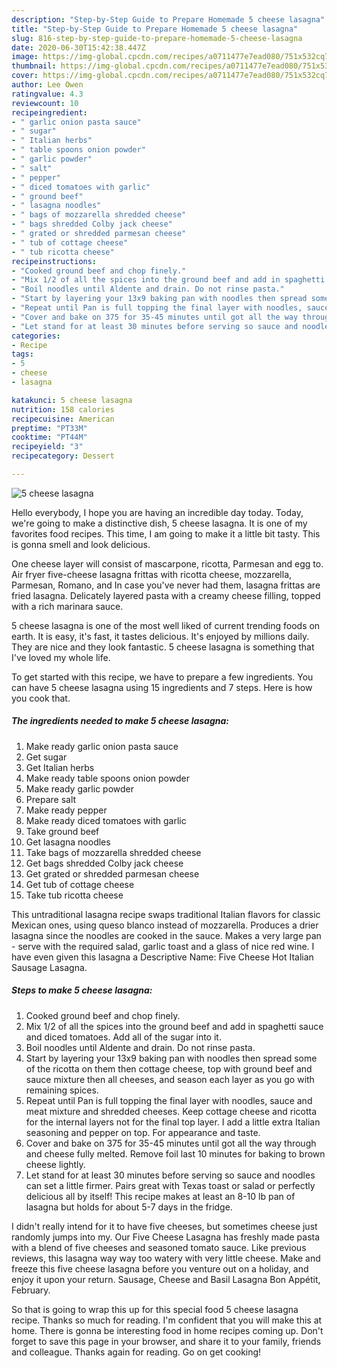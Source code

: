 ```yaml
---
description: "Step-by-Step Guide to Prepare Homemade 5 cheese lasagna"
title: "Step-by-Step Guide to Prepare Homemade 5 cheese lasagna"
slug: 816-step-by-step-guide-to-prepare-homemade-5-cheese-lasagna
date: 2020-06-30T15:42:38.447Z
image: https://img-global.cpcdn.com/recipes/a0711477e7ead080/751x532cq70/5-cheese-lasagna-recipe-main-photo.jpg
thumbnail: https://img-global.cpcdn.com/recipes/a0711477e7ead080/751x532cq70/5-cheese-lasagna-recipe-main-photo.jpg
cover: https://img-global.cpcdn.com/recipes/a0711477e7ead080/751x532cq70/5-cheese-lasagna-recipe-main-photo.jpg
author: Lee Owen
ratingvalue: 4.3
reviewcount: 10
recipeingredient:
- " garlic onion pasta sauce"
- " sugar"
- " Italian herbs"
- " table spoons onion powder"
- " garlic powder"
- " salt"
- " pepper"
- " diced tomatoes with garlic"
- " ground beef"
- " lasagna noodles"
- " bags of mozzarella shredded cheese"
- " bags shredded Colby jack cheese"
- " grated or shredded parmesan cheese"
- " tub of cottage cheese"
- " tub ricotta cheese"
recipeinstructions:
- "Cooked ground beef and chop finely."
- "Mix 1/2 of all the spices into the ground beef and add in spaghetti sauce and diced tomatoes. Add all of the sugar into it."
- "Boil noodles until Aldente and drain. Do not rinse pasta."
- "Start by layering your 13x9 baking pan with noodles then spread some of the ricotta on them then cottage cheese, top with ground beef and sauce mixture then all cheeses, and season each layer as you go with remaining spices."
- "Repeat until Pan is full topping the final layer with noodles, sauce and meat mixture and shredded cheeses. Keep cottage cheese and ricotta for the internal layers not for the final top layer. I add a little extra Italian seasoning and pepper on top. For appearance and taste."
- "Cover and bake on 375 for 35-45 minutes until got all the way through and cheese fully melted. Remove foil last 10 minutes for baking to brown cheese lightly."
- "Let stand for at least 30 minutes before serving so sauce and noodles can set a little firmer. Pairs great with Texas toast or salad or perfectly delicious all by itself! This recipe makes at least an 8-10 lb pan of lasagna but holds for about 5-7 days in the fridge."
categories:
- Recipe
tags:
- 5
- cheese
- lasagna

katakunci: 5 cheese lasagna 
nutrition: 158 calories
recipecuisine: American
preptime: "PT33M"
cooktime: "PT44M"
recipeyield: "3"
recipecategory: Dessert

---
```



![5 cheese lasagna](https://img-global.cpcdn.com/recipes/a0711477e7ead080/751x532cq70/5-cheese-lasagna-recipe-main-photo.jpg)

Hello everybody, I hope you are having an incredible day today. Today, we're going to make a distinctive dish, 5 cheese lasagna. It is one of my favorites food recipes. This time, I am going to make it a little bit tasty. This is gonna smell and look delicious.

One cheese layer will consist of mascarpone, ricotta, Parmesan and egg to. Air fryer five-cheese lasagna frittas with ricotta cheese, mozzarella, Parmesan, Romano, and In case you&#39;ve never had them, lasagna frittas are fried lasagna. Delicately layered pasta with a creamy cheese filling, topped with a rich marinara sauce.

5 cheese lasagna is one of the most well liked of current trending foods on earth. It is easy, it's fast, it tastes delicious. It's enjoyed by millions daily. They are nice and they look fantastic. 5 cheese lasagna is something that I've loved my whole life.


To get started with this recipe, we have to prepare a few ingredients. You can have 5 cheese lasagna using 15 ingredients and 7 steps. Here is how you cook that.

<!--inarticleads1-->

##### The ingredients needed to make 5 cheese lasagna:

1. Make ready  garlic onion pasta sauce
1. Get  sugar
1. Get  Italian herbs
1. Make ready  table spoons onion powder
1. Make ready  garlic powder
1. Prepare  salt
1. Make ready  pepper
1. Make ready  diced tomatoes with garlic
1. Take  ground beef
1. Get  lasagna noodles
1. Take  bags of mozzarella shredded cheese
1. Get  bags shredded Colby jack cheese
1. Get  grated or shredded parmesan cheese
1. Get  tub of cottage cheese
1. Take  tub ricotta cheese


This untraditional lasagna recipe swaps traditional Italian flavors for classic Mexican ones, using queso blanco instead of mozzarella. Produces a drier lasagna since the noodles are cooked in the sauce. Makes a very large pan - serve with the required salad, garlic toast and a glass of nice red wine. I have even given this lasagna a Descriptive Name: Five Cheese Hot Italian Sausage Lasagna. 

<!--inarticleads2-->

##### Steps to make 5 cheese lasagna:

1. Cooked ground beef and chop finely.
1. Mix 1/2 of all the spices into the ground beef and add in spaghetti sauce and diced tomatoes. Add all of the sugar into it.
1. Boil noodles until Aldente and drain. Do not rinse pasta.
1. Start by layering your 13x9 baking pan with noodles then spread some of the ricotta on them then cottage cheese, top with ground beef and sauce mixture then all cheeses, and season each layer as you go with remaining spices.
1. Repeat until Pan is full topping the final layer with noodles, sauce and meat mixture and shredded cheeses. Keep cottage cheese and ricotta for the internal layers not for the final top layer. I add a little extra Italian seasoning and pepper on top. For appearance and taste.
1. Cover and bake on 375 for 35-45 minutes until got all the way through and cheese fully melted. Remove foil last 10 minutes for baking to brown cheese lightly.
1. Let stand for at least 30 minutes before serving so sauce and noodles can set a little firmer. Pairs great with Texas toast or salad or perfectly delicious all by itself! This recipe makes at least an 8-10 lb pan of lasagna but holds for about 5-7 days in the fridge.


I didn&#39;t really intend for it to have five cheeses, but sometimes cheese just randomly jumps into my. Our Five Cheese Lasagna has freshly made pasta with a blend of five cheeses and seasoned tomato sauce. Like previous reviews, this lasagna way way too watery with very little cheese. Make and freeze this five cheese lasagna before you venture out on a holiday, and enjoy it upon your return. Sausage, Cheese and Basil Lasagna Bon Appétit, February. 

So that is going to wrap this up for this special food 5 cheese lasagna recipe. Thanks so much for reading. I'm confident that you will make this at home. There is gonna be interesting food in home recipes coming up. Don't forget to save this page in your browser, and share it to your family, friends and colleague. Thanks again for reading. Go on get cooking!
